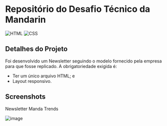<h1>Repositório do Desafio Técnico da Mandarin</h1>

![HTML](https://img.shields.io/badge/HTML5-E34F26.svg?style=for-the-badge&logo=HTML5&logoColor=white)
![CSS](https://img.shields.io/badge/CSS3-1572B6.svg?style=for-the-badge&logo=CSS3&logoColor=white)

<h2>Detalhes do Projeto</h2>
Foi desenvolvido um Newsletter seguindo o modelo fornecido pela empresa para que fosse replicado. A obrigatoriedade exigida é:

- Ter um único arquivo HTML; e
- Layout responsivo.

<h2>Screenshots</h2>

Newsletter Manda Trends

![image](https://user-images.githubusercontent.com/99758987/210138844-94e20415-0c68-4906-81df-7b7025e04593.png)
